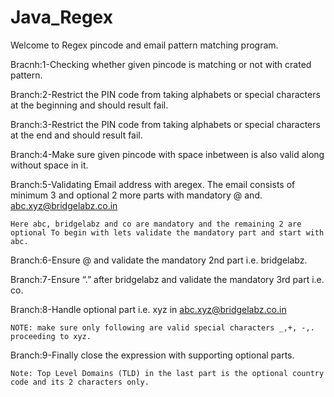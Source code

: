 # Java_Regex
Welcome to Regex pincode and email pattern matching program.

Bracnh:1-Checking whether given pincode is matching or not with crated pattern.

Branch:2-Restrict the PIN code from taking alphabets or special characters at the beginning and should result fail.

Branch:3-Restrict the PIN code from taking alphabets or special characters at the end and should result fail.

Branch:4-Make sure given pincode with space inbetween is also valid along without space in it.

Branch:5-Validating Email address with aregex. The email consists of minimum 3 and optional 2 more parts with mandatory @ and. abc.xyz@bridgelabz.co.in

    Here abc, bridgelabz and co are mandatory and the remaining 2 are optional To begin with lets validate the mandatory part and start with abc.

Branch:6-Ensure @ and validate the mandatory 2nd part i.e. bridgelabz.

Branch:7-Ensure “.” after bridgelabz and validate the mandatory 3rd part i.e. co.

Branch:8-Handle optional part i.e. xyz in abc.xyz@bridgelabz.co.in

    NOTE: make sure only following are valid special characters _,+, -,. proceeding to xyz.

Branch:9-Finally close the expression with supporting optional parts.

    Note: Top Level Domains (TLD) in the last part is the optional country code and its 2 characters only.
